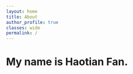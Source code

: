 ```yaml
---
layout: home
title: About
author_profile: true
classes: wide
permalink: /
---
```

# My name is Haotian Fan.
